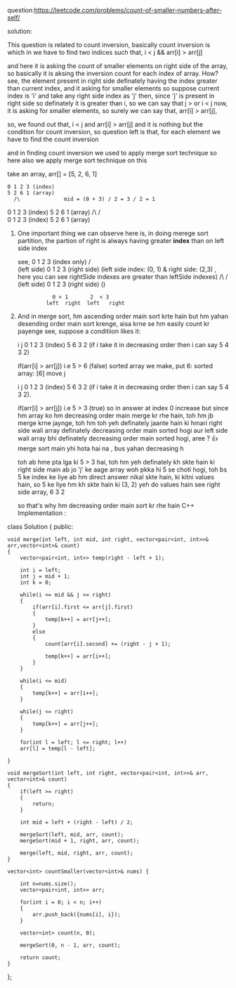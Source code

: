 question:https://leetcode.com/problems/count-of-smaller-numbers-after-self/

solution:

This question is related to count inversion, basically count inversion is which in we have to find two indices such that, i < j && arr[i] > arr[j]

and here it is asking the count of smaller elements on right side of the array,
so basically it is aksing the inversion count for each index of array.
How?
see, the element present in right side definately having the index greater than current index, and it asking for smaller elements so suppose current index is 'i' and take any right side index as 'j'
then, since 'j' is present in right side so definately it is greater than i, so we can say that j > or i < j
now, it is asking for smaller elements, so surely we can say that, arr[i] > arr[j],

so, we found out that, i < j and arr[i] > arr[j]
and it is nothing but the condition for count inversion, so question left is that,
for each element we have to find the count inversion

and in finding count inversion we used to apply merge sort technique
so here also we apply merge sort technique on this

  take an array, arr[] = [5, 2, 6, 1]
  
    0 1 2 3 (index)
    5 2 6 1 (array)
      /\              mid = (0 + 3) / 2 = 3 / 2 = 1
   0 1  2 3  (index)
   5 2  6  1 (array)
   /\    /\
  0  1  2  3  (index)
  5  2  6  1  (array)
  
 1) One important thing we can observe here is, in doing merege sort
     partition,
     the partion of right is always having greater **index** than on left side index
  
    see,             0 1 2 3 (index only)
                      /   \
    (left side)     0  1    2  3  (right side)  (left side index: (0, 1) & right side: (2,3) , here you can see rightSide indexes are greater than leftSide indexes) 
                     /\      /\
    (left side)     0  1    2  3 (right side)  ()
    
                   0 < 1       2  < 3
                 left  right  left   right
    
 2) And in merge sort, hm ascending order main sort krte hain
    but hm yahan desending order main sort krenge, aisa krne se 
    hm easily count kr payenge
    see, suppose a conditiion likes it:
   
    i   j
    0   1 2 3 (index)
    5   6 3 2  (if i take it in decreasing order then i can say 5 4 3 2)
   
    if(arr[i] > arr[j]) i.e 5 > 6 (false)
    sorted array we make, put 6: sorted array: [6]
    move j
   
    i     j
    0   1 2 3 (index)
    5   6 3 2  (if i take it in decreasing order then i can say 5 4 3 2).
   
    if(arr[i] > arr[j]) i.e 5 > 3 (true) so in answer at index 0 increase
    but since hm array ko hm decreasing order main merge kr rhe hain,
    toh hm jb merge krne jaynge, toh hm toh yeh definately jaante hain
    ki hmari right side wali array definately decreasing order main sorted
    hogi aur left side wali array bhi definately decreasing order main 
    sorted hogi, aree ? 👍 merge sort main yhi hota hai na , bus yahan decreasing h
    
    toh ab hme pta lga ki 5 > 3 hai, toh hm yeh definately kh skte hain ki
    right side main ab jo 'j' ke aage array woh pkka hi 5 se choti hogi, 
    toh bs 5 ke index ke liye ab hm direct answer nikal skte hain, ki kitni 
    values hain,
    so 5 ke liye hm kh skte hain ki (3, 2) yeh do values hain
    see right side array, 6 3 2
    
    so that's why hm decreasing order main sort kr rhe hain
C++ Implementation :

class Solution {
public:

    void merge(int left, int mid, int right, vector<pair<int, int>>& arr,vector<int>& count)
    {
        vector<pair<int, int>> temp(right - left + 1);
        
        int i = left;
        int j = mid + 1;
        int k = 0;
        
        while(i <= mid && j <= right)
        {
            if(arr[i].first <= arr[j].first)
            {
                temp[k++] = arr[j++]; 
            }
            else
            {
                count[arr[i].second] += (right - j + 1);
                
                temp[k++] = arr[i++];
            }
        }
        
        while(i <= mid)
        {
            temp[k++] = arr[i++];
        }
        
        while(j <= right)
        {
            temp[k++] = arr[j++];
        }
        
        for(int l = left; l <= right; l++)
        arr[l] = temp[l - left];
        
    }
                
    void mergeSort(int left, int right, vector<pair<int, int>>& arr, vector<int>& count)
    {
        if(left >= right)
        {
            return;
        }

        int mid = left + (right - left) / 2;
        
        mergeSort(left, mid, arr, count);
        mergeSort(mid + 1, right, arr, count);
        
        merge(left, mid, right, arr, count);
    }
    
	vector<int> countSmaller(vector<int>& nums) {
	    
        int n=nums.size();
	    vector<pair<int, int>> arr;
        
	    for(int i = 0; i < n; i++)
	    {
	        arr.push_back({nums[i], i});
	    }
	    
	    vector<int> count(n, 0);
	    
	    mergeSort(0, n - 1, arr, count);
	    
	    return count;
	}
  
};

